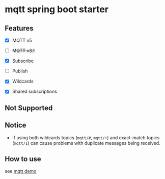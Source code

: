 # mqtt spring boot starter

## Features

- [x] MQTT v5
- [ ] ~~MQTT v3.1~~

- [x] Subscribe
- [ ] Publish

- [x] Wildcards
- [x] Shared subscriptions

## Not Supported

## Notice

- If using both wildcards topics (`mqtt/#`, `mqtt/+`) and exact-match topics (`mqtt/1`) can cause problems with
  duplicate messages being received.

## How to use

see [mqtt demo](https://github.com/ming-lz/mqtt-demo)

